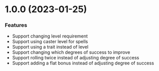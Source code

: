 # 1.0.0 (2023-01-25)

### Features

* Support changing level requirement
* Support using caster level for spells
* Support using a trait instead of level
* Support changing which degrees of success to improve
* Support rolling twice instead of adjusting degree of success
* Support adding a flat bonus instead of adjusting degree of success
